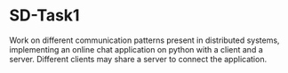 # SD-Task1
Work on different communication patterns present in distributed systems, implementing an online chat application on python with a client and a server. Different clients may share a server to connect the application. 
